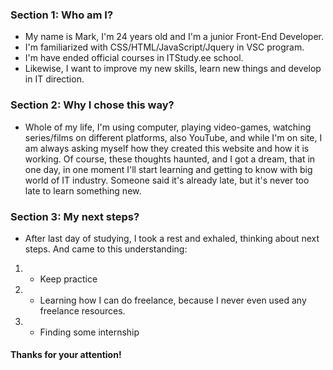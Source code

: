 ### Section 1: Who am I?
- My name is Mark, I'm 24 years old and I'm a junior Front-End Developer. 
- I'm familiarized with CSS/HTML/JavaScript/Jquery in VSC program. 
- I'm have ended official courses in ITStudy.ee school. 
- Likewise, I want to improve my new skills, learn new things and develop in IT direction.

 ### Section 2: Why I chose this way?
 - Whole of my life, I'm using computer, playing video-games, watching series/films on different platforms, also YouTube, and while I'm on site, I am always asking myself how they created this website and how it is working.
Of course, these thoughts haunted, and I got a dream, that in one day, in one moment I'll start learning and getting to know with big world of IT industry. Someone said it's already late, but it's never too late to learn something new.
 
 ### Section 3: My next steps?
 - After last day of studying, I took a rest and exhaled, thinking about next steps.
And came to this understanding:
1. - Keep practice
2. - Learning how I can do freelance, because I never even used any freelance resources.
3. - Finding some internship
                               
#### Thanks for your attention! ####
